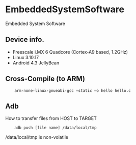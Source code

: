 # EmbeddedSystemSoftware
Embedded System Software

## Device info.
* Freescale i.MX 6 Quadcore (Cortex-A9 based, 1.2GHz)
* Linux 3.10.17
* Android 4.3 JellyBean

## Cross-Compile (to ARM)
```
    arm-none-linux-gnueabi-gcc –static –o hello hello.c
```
## Adb
How to transfer files from HOST to TARGET
```
    adb push [file name] /data/local/tmp 
```
/data/local/tmp is non-volatile

